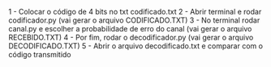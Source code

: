 1 - Colocar o código de 4 bits no txt codificado.txt
2 - Abrir terminal e rodar codificador.py (vai gerar o arquivo CODIFICADO.TXT)
3 - No terminal rodar canal.py e escolher a probabilidade de erro do canal (vai gerar o arquivo RECEBIDO.TXT)
4 - Por fim, rodar o decodificador.py (vai gerar o arquivo DECODIFICADO.TXT)
5 - Abrir o arquivo decodificado.txt e comparar com o código transmitido
